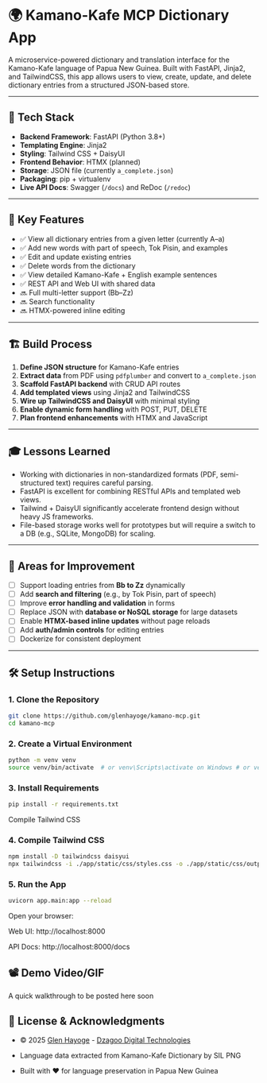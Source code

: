 # 🌍 Kamano-Kafe MCP Dictionary App

A microservice-powered dictionary and translation interface for the Kamano-Kafe language of Papua New Guinea. Built with FastAPI, Jinja2, and TailwindCSS, this app allows users to view, create, update, and delete dictionary entries from a structured JSON-based store.

---

## 🧰 Tech Stack

- **Backend Framework**: FastAPI (Python 3.8+)
- **Templating Engine**: Jinja2
- **Styling**: Tailwind CSS + DaisyUI
- **Frontend Behavior**: HTMX (planned)
- **Storage**: JSON file (currently `a_complete.json`)
- **Packaging**: pip + virtualenv
- **Live API Docs**: Swagger (`/docs`) and ReDoc (`/redoc`)

---

## 🚀 Key Features

- ✅ View all dictionary entries from a given letter (currently A–a)
- ✅ Add new words with part of speech, Tok Pisin, and examples
- ✅ Edit and update existing entries
- ✅ Delete words from the dictionary
- ✅ View detailed Kamano-Kafe + English example sentences
- ✅ REST API and Web UI with shared data
- 🔜 Full multi-letter support (Bb–Zz)
- 🔜 Search functionality
- 🔜 HTMX-powered inline editing

---

## 🏗️ Build Process

1. **Define JSON structure** for Kamano-Kafe entries
2. **Extract data** from PDF using `pdfplumber` and convert to `a_complete.json`
3. **Scaffold FastAPI backend** with CRUD API routes
4. **Add templated views** using Jinja2 and TailwindCSS
5. **Wire up TailwindCSS and DaisyUI** with minimal styling
6. **Enable dynamic form handling** with POST, PUT, DELETE
7. **Plan frontend enhancements** with HTMX and JavaScript

---

## 🎓 Lessons Learned

- Working with dictionaries in non-standardized formats (PDF, semi-structured text) requires careful parsing.
- FastAPI is excellent for combining RESTful APIs and templated web views.
- Tailwind + DaisyUI significantly accelerate frontend design without heavy JS frameworks.
- File-based storage works well for prototypes but will require a switch to a DB (e.g., SQLite, MongoDB) for scaling.

---

## 🧠 Areas for Improvement

- [ ] Support loading entries from **Bb to Zz** dynamically
- [ ] Add **search and filtering** (e.g., by Tok Pisin, part of speech)
- [ ] Improve **error handling and validation** in forms
- [ ] Replace JSON with **database or NoSQL storage** for large datasets
- [ ] Enable **HTMX-based inline updates** without page reloads
- [ ] Add **auth/admin controls** for editing entries
- [ ] Dockerize for consistent deployment

---

## 🛠️ Setup Instructions

### 1. Clone the Repository

```bash
git clone https://github.com/glenhayoge/kamano-mcp.git
cd kamano-mcp
```
### 2. Create a Virtual Environment

```bash
python -m venv venv
source venv/bin/activate  # or venv\Scripts\activate on Windows # or venv\Scripts\activate on Windows
```

### 3. Install Requirements

```bash
pip install -r requirements.txt
```
 Compile Tailwind CSS

### 4. Compile Tailwind CSS

```bash
npm install -D tailwindcss daisyui
npx tailwindcss -i ./app/static/css/styles.css -o ./app/static/css/output.css --watch

```
### 5. Run the App

```bash
uvicorn app.main:app --reload
```

Open your browser:

Web UI: http://localhost:8000

API Docs: http://localhost:8000/docs


## 📽️ Demo Video/GIF

A quick walkthrough to be posted here soon

## 📝 License & Acknowledgments

- © 2025 [Glen Hayoge](https://glensea.com) - [Dzagoo Digital Technologies](https://dzagoo.com)

- Language data extracted from Kamano-Kafe Dictionary by SIL PNG

- Built with ❤️ for language preservation in Papua New Guinea
